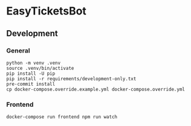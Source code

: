 # EasyTicketsBot

## Development

### General

    python -m venv .venv
    source .venv/bin/activate
    pip install -U pip
    pip install -r requirements/development-only.txt
    pre-commit install
    cp docker-compose.override.example.yml docker-compose.override.yml

### Frontend

    docker-compose run frontend npm run watch
